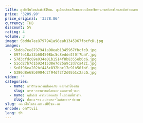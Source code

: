 ```yaml
---
title: ถุงมือไนไตรล์แห้ง80ซม. ถุงมือกล่องเก็บของแบบมืออาชีพทนกรดอัลคาไลและตัวทำละลาย
price: '3209.90'
price_original: '3378.86'
currency: THB
discount: 5%
rating: 4
volume: 3
image: Sbdda7ee8797941a98eab1345967fbcfcD.jpg
images:
  - Sbdda7ee8797941a98eab1345967fbcfcD.jpg
  - S97fe18a33b684508bc5c8edde2f0f7baY.jpg
  - S7d3cfdc69e034e01b1514f8b8355eb6cG.jpg
  - S1cd27b7d1b9241538e7d25a9c2d7ca42I.jpg
  - Se0196ea202bf443c832bbc17e91b50fbY.jpg
  - S386d8e68b0904d2f94df2f2d05b1c2acG.jpg
video: ''
categories:
  - name: การรักษาความปลอดภัย และการป้องกัน
    slug: การร-กษาความปลอดภ-และการป-องก
  - name: อุปกรณ์ ความปลอดภัย ในสถานที่ทำงาน
    slug: ปกรณ-ความปลอดภ-ในสถานท-ทำงาน
slug: งม-อไนไตรล-แห-ง80ซม-งม
encode: onYtvii
lang: th
---
```

  